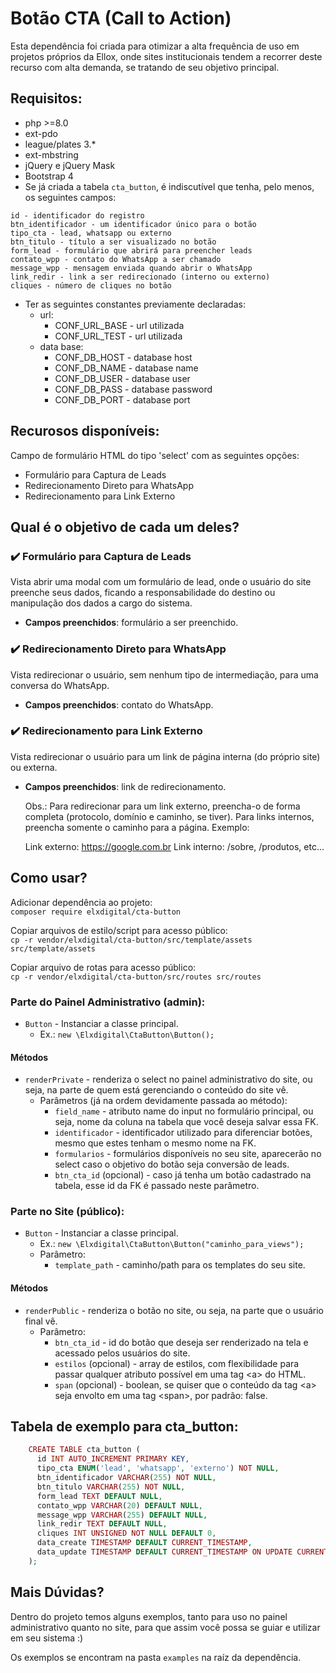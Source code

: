 # Botão CTA (Call to Action)
Esta dependência foi criada para otimizar a alta frequência de uso em projetos próprios da Ellox, onde sites institucionais tendem a recorrer deste recurso com alta demanda, se tratando de seu objetivo principal.

## Requisitos:
* php >=8.0
* ext-pdo
* league/plates 3.*
* ext-mbstring
* jQuery e jQuery Mask
* Bootstrap 4
* Se já criada a tabela `cta_button`, é indiscutível que tenha, pelo menos, os seguintes campos:

```
id - identificador do registro
btn_identificador - um identificador único para o botão
tipo_cta - lead, whatsapp ou externo
btn_titulo - título a ser visualizado no botão
form_lead - formulário que abrirá para preencher leads
contato_wpp - contato do WhatsApp a ser chamado
message_wpp - mensagem enviada quando abrir o WhatsApp
link_redir - link a ser redirecionado (interno ou externo)
cliques - número de cliques no botão
```

* Ter as seguintes constantes previamente declaradas:
  * url:
    * CONF_URL_BASE - url utilizada
    * CONF_URL_TEST - url utilizada
  * data base:
    * CONF_DB_HOST - database host
    * CONF_DB_NAME - database name
    * CONF_DB_USER - database user
    * CONF_DB_PASS - database password
    * CONF_DB_PORT - database port

## Recurosos disponíveis:
Campo de formulário HTML do tipo 'select' com as seguintes opções:
* Formulário para Captura de Leads
* Redirecionamento Direto para WhatsApp
* Redirecionamento para Link Externo

## Qual é o objetivo de cada um deles?
### ✔️ Formulário para Captura de Leads
Vista abrir uma modal com um formulário de lead, onde o usuário do site preenche seus dados, ficando
a responsabilidade do destino ou manipulação dos dados a cargo do sistema.

* **Campos preenchidos**: formulário a ser preenchido.

### ✔️ Redirecionamento Direto para WhatsApp
Vista redirecionar o usuário, sem nenhum tipo de intermediação, para uma conversa do WhatsApp.

* **Campos preenchidos**: contato do WhatsApp.

### ✔️ Redirecionamento para Link Externo
Vista redirecionar o usuário para um link de página interna (do próprio site) ou externa.

* **Campos preenchidos**: link de redirecionamento.

    Obs.: Para redirecionar para um link externo, preencha-o de forma completa (protocolo, domínio e caminho, se tiver). Para links internos, preencha somente o caminho para a página.
Exemplo: 


    Link externo: https://google.com.br
    Link interno: /sobre, /produtos, etc...

## Como usar?
Adicionar dependência ao projeto: <br>
`composer require elxdigital/cta-button`

Copiar arquivos de estilo/script para acesso público: <br>
`cp -r vendor/elxdigital/cta-button/src/template/assets src/template/assets`

Copiar arquivo de rotas para acesso público: <br>
`cp -r vendor/elxdigital/cta-button/src/routes src/routes`

### Parte do Painel Administrativo (admin):
* `Button` - Instanciar a classe principal.
  * Ex.: `new \Elxdigital\CtaButton\Button();`

#### Métodos
* `renderPrivate` - renderiza o select no painel administrativo do site, ou seja, na parte de quem está gerenciando o conteúdo do site vê.
  * Parâmetros (já na ordem devidamente passada ao método):
    * `field_name` - atributo name do input no formulário principal, ou seja, nome da coluna na tabela que você deseja salvar essa FK. 
    * `identificador` - identificador utilizado para diferenciar botões, mesmo que estes tenham o mesmo nome na FK.
    * `formularios` - formulários disponíveis no seu site, aparecerão no select caso o objetivo do botão seja conversão de leads.
    * `btn_cta_id` (opcional) - caso já tenha um botão cadastrado na tabela, esse id da FK é passado neste parâmetro.

### Parte no Site (público):
* `Button` - Instanciar a classe principal.
  * Ex.: `new \Elxdigital\CtaButton\Button("caminho_para_views");`
  * Parâmetro:
    * `template_path` - caminho/path para os templates do seu site.

#### Métodos
* `renderPublic` - renderiza o botão no site, ou seja, na parte que o usuário final vê.
  * Parâmetro:
    * `btn_cta_id` - id do botão que deseja ser renderizado na tela e acessado pelos usuários do site.
    * `estilos` (opcional) - array de estilos, com flexibilidade para passar qualquer atributo possível em uma tag \<a> do HTML.
    * `span` (opcional) - boolean, se quiser que o conteúdo da tag \<a> seja envolto em uma tag \<span>, por padrão: false.

## Tabela de exemplo para cta_button:
```php
    CREATE TABLE cta_button (
      id INT AUTO_INCREMENT PRIMARY KEY,
      tipo_cta ENUM('lead', 'whatsapp', 'externo') NOT NULL,
      btn_identificador VARCHAR(255) NOT NULL,
      btn_titulo VARCHAR(255) NOT NULL,
      form_lead TEXT DEFAULT NULL,
      contato_wpp VARCHAR(20) DEFAULT NULL,
      message_wpp VARCHAR(255) DEFAULT NULL,
      link_redir TEXT DEFAULT NULL,
      cliques INT UNSIGNED NOT NULL DEFAULT 0,
      data_create TIMESTAMP DEFAULT CURRENT_TIMESTAMP,
      data_update TIMESTAMP DEFAULT CURRENT_TIMESTAMP ON UPDATE CURRENT_TIMESTAMP
    );
```

## Mais Dúvidas?
Dentro do projeto temos alguns exemplos, tanto para uso no painel administrativo quanto no site,
para que assim você possa se guiar e utilizar em seu sistema :)

Os exemplos se encontram na pasta `examples` na raíz da dependência.